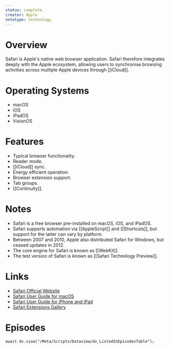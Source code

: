 ```yaml
---
status: complete
creator: Apple
notetype: technology
---
```

# Overview
Safari is Apple's native web browser application. Safari therefore integrates deeply with the Apple ecosystem, allowing users to synchronise browsing activities across multiple Apple devices through [[iCloud]].

# Operating Systems

- macOS
- iOS
- iPadOS
- VisionOS

# Features

- Typical browser functionality.
- Reader mode.
- [[iCloud]] sync.
- Energy efficient operation.
- Browser extension support.
- Tab groups.
- [[Continuity]].

# Notes
- Safari is a free browser pre-installed on macOS, iOS, and iPadOS.
- Safari supports automation via [[AppleScript]] and [[Shortcuts]], but support for the latter can vary by platform.
- Between 2007 and 2010, Apple also distributed Safari for Windows, but ceased updates in 2012.
- The core engine for Safari is known as [[WebKit]].
- The test version of Safari is known as [[Safari Technology Preview]].

# Links

- [Safari Official Website](https://www.apple.com/safari/)
- [Safari User Guide for macOS](https://support.apple.com/en-gb/guide/safari/welcome/mac)
- [Safari User Guide for iPhone and iPad](https://support.apple.com/en-gb/guide/iphone/welcome/web)
- [Safari Extensions Gallery](https://apps.apple.com/us/story/id1459809372)

# Episodes
```dataviewjs
await dv.view("/Meta/Scripts/Dataview/dv_ListedInEpisodesTable");
```
